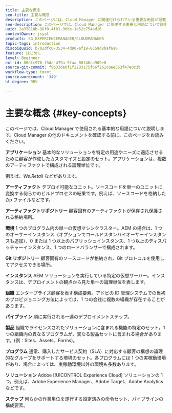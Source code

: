 ```yaml
---
title: 主要な概念
seo-title: 主要な概念
description: このページには、Cloud Manager に関連付けられている重要な用語が記載されています。
seo-description: このページでは、Cloud Manager に関連する重要な用語について説明しています。
uuid: 2a37810b-98f8-4f01-90de-1e52c754ad16
contentOwner: jsyal
products: SG_EXPERIENCEMANAGER/CLOUDMANAGER
topic-tags: introduction
discoiquuid: b702dfc0-3534-4d90-af19-8559d8baf6a6
feature: はじめに
level: Beginner
exl-id: 86dfc976-f3da-479a-9faa-08f40ca909e0
source-git-commit: f9b33de0f1f2203175f66f261c8ee553f47e0c3b
workflow-type: tm+mt
source-wordcount: '349'
ht-degree: 98%

---
```


# 主要な概念 {#key-concepts}

このページでは、Cloud Manager で使用される基本的な用語について説明します。Cloud Manager の他のドキュメントを確認する前に、このページをお読みください。

**アプリケーション** 基本的なソリューションを特定の用途やニーズに適応させるために顧客が作成したカスタマイズと設定のセット。アプリケーションは、複数のアーティファクトで構成される論理単位です。

例えば、*We.Retail* などがあります。

**アーティファクト** デプロイ可能なユニット。ソースコードを単一のユニットに変換する何らかのビルドプロセスの結果です。例えば、ソースコードを格納した Zip ファイルなどです。

**アーティファクトリポジトリー** 顧客固有のアーティファクトが保存され保護される格納場所。

**環境** 1 つのプログラム内の単一の仮想マシンクラスター。AEM の場合は、1 つのオーサーインスタンス（オプションでコールドスタンバイオーサーインスタンスも追加）、0 または 1 つ以上のパブリッシュインスタンス、1 つ以上のディスパッチャーインスタンス、1 つのロードバランサーで構成されます。

**Git リポジトリー** 顧客固有のソースコードが格納され、Git プロトコルを使用してアクセスできる場所。

**インスタンス** AEM ソリューションを実行している特定の仮想サーバー。インスタンスは、デプロイメントの観点から見た単一の論理単位を表します。

**組織** エンタープライズ顧客を表す構成要素。アドビの ID 管理システムでの当初のプロビジョニング方法によっては、1 つの会社に複数の組織が存在することがあります。

**パイプライン** 順に実行される一連のデプロイメントステップ。

**製品** 組織でライセンスされたソリューションに含まれる機能の特定のセット。1 つの組織内の異なるプログラムが、異なる製品セットに含まれる場合があります。(例：Sites、Assets、Forms)。

**プログラム** 通常、購入したサービス契約（SLA）に対応する顧客の構想の論理的なグループをサポートする環境のセット。各プログラムには 1 つの実稼動環境があり、場合によっては、実稼動環境以外の環境も多数あります。

**ソリューション** Adobe [!UICONTROL Experience Cloud] ソリューションの 1 つ。例えば、Adobe Experience Manager、Adobe Target、Adobe Analytics などです。

**ステップ** 何らかの作業単位を遂行する設定済みの命令セット、パイプラインの構成要素。
